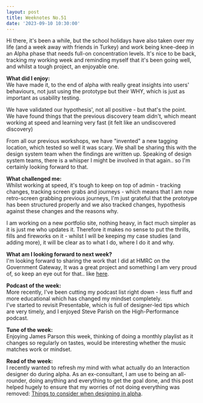 ```yaml
---
layout: post
title: Weeknotes No.51
date: '2023-09-10 10:30:00'
---
```

Hi there, it's been a while, but the school holidays have also taken over my life (and a week away with friends in Turkey) and work being knee-deep in an Alpha phase that needs full-on concentration levels. 
It's nice to be back, tracking my working week and reminding myself that it's been going well, and whilst a tough project, an enjoyable one.

<strong>What did I enjoy:</strong><br>
We have made it, to the end of alpha with really great insights into users' behaviours, not just using the prototype but their WHY, which is just as important as usability testing.

We have validated our hypothesis', not all positive - but that's the point.
<br>We have found things that the previous discovery team didn't, which meant working at speed and learning very fast (it felt like an undiscovered discovery)

From all our previous workshops, we have "invented" a new tagging location, which tested so well it was scary. We shall be sharing this with the design system team when the findings are written up.
Speaking of design system teams, there is a whisper I might be involved in that again.. so I'm certainly looking forward to that.

<strong>What challenged me:</strong><br>
Whilst working at speed, it's tough to keep on top of admin - tracking changes, tracking screen grabs and journeys - which means that I am now retro-screen grabbing previous journeys, I'm just grateful that the prototype has been structured properly and we also tracked changes, hypothesis against these changes and the reasons why.

I am working on a new portfolio site, nothing heavy, in fact much simpler as it is just me who updates it. Therefore it makes no sense to put the thrills, fills and fireworks on it - whilst I will be keeping my case studies (and adding more), it will be clear as to what I do, where I do it and why.

<strong>What am I looking forward to next week?</strong><br>
I'm looking forward to sharing the work that I did at HMRC on the Government Gateway, It was a great project and something I am very proud of, so keep an eye out for that.. like <a href="/hmrc-security-console.html">here</a>.

<strong>Podcast of the week:</strong><br>
More recently, I've been cutting my podcast list right down - less fluff and more educational which has changed my mindset completely.<br>
I've started to revisit Presentable, which is full of designer-led tips which are very timely, and I enjoyed Steve Parish on the High-Performance podcast.


<strong>Tune of the week:</strong><br>
Enjoying James Parson this week, thinking of doing a monthly playlist as it changes so regularly on tastes, would be interesting whether the music matches work or mindset.


<strong>Read of the week:</strong><br>
I recently wanted to refresh my mind with what actually do an Interaction designer do during alpha. As an ex-consultant, I am use to being an all-rounder, doing anything and everything to get the goal done, and this post helped hugely to ensure that my worries of not doing everything was removed: <a href="https://designnotes.blog.gov.uk/2017/04/07/things-to-consider-when-designing-in-alpha/">Things to consider when designing in alpha</a>.

